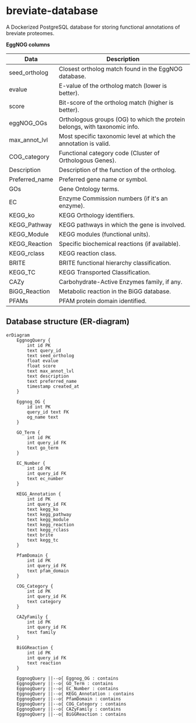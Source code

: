 # breviate-database
A Dockerized PostgreSQL database for storing functional annotations of breviate proteomes.



**EggNOG columns**


Data            | Description
----------------|-------------
seed_ortholog   |  Closest ortholog match found in the EggNOG database.
evalue          |  E-value of the ortholog match (lower is better).
score           |  Bit-score of the ortholog match (higher is better).
eggNOG_OGs      |  Orthologous groups (OG) to which the protein belongs, with taxonomic info.
max_annot_lvl   |  Most specific taxonomic level at which the annotation is valid.
COG_category    |  Functional category code (Cluster of Orthologous Genes).
Description     |  Description of the function of the ortholog.
Preferred_name  |  Preferred gene name or symbol.
GOs             |  Gene Ontology terms.
EC              |  Enzyme Commission numbers (if it's an enzyme).
KEGG_ko         |  KEGG Orthology identifiers.
KEGG_Pathway    |  KEGG pathways in which the gene is involved.
KEGG_Module     |  KEGG modules (functional units).
KEGG_Reaction   |  Specific biochemical reactions (if available).
KEGG_rclass     |  KEGG reaction class.
BRITE           |  BRITE functional hierarchy classification.
KEGG_TC         |  KEGG Transported Classification.
CAZy            |  Carbohydrate-Active Enzymes family, if any.
BiGG_Reaction   |  Metabolic reaction in the BiGG database.
PFAMs           |  PFAM protein domain identified. 


## Database structure (ER-diagram)

```mermaid
erDiagram
    EggnogQuery {
        int id PK
        text query_id
        text seed_ortholog
        float evalue
        float score
        text max_annot_lvl
        text description
        text preferred_name
        timestamp created_at
    }

    Eggnog_OG {
        id int PK
        query_id text FK
        og_name text
    }    

    GO_Term {
        int id PK
        int query_id FK
        text go_term
    }

    EC_Number {
        int id PK
        int query_id FK
        text ec_number
    }

    KEGG_Annotation {
        int id PK
        int query_id FK
        text kegg_ko
        text kegg_pathway
        text kegg_module
        text kegg_reaction
        text kegg_rclass
        text brite
        text kegg_tc
    }

    PfamDomain {
        int id PK
        int query_id FK
        text pfam_domain
    }

    COG_Category {
        int id PK
        int query_id FK
        text category
    }

    CAZyFamily {
        int id PK
        int query_id FK
        text family
    }

    BiGGReaction {
        int id PK
        int query_id FK
        text reaction
    }

    EggnogQuery ||--o{ Eggnog_OG : contains
    EggnogQuery ||--o{ GO_Term : contains
    EggnogQuery ||--o{ EC_Number : contains
    EggnogQuery ||--o{ KEGG_Annotation : contains
    EggnogQuery ||--o{ PfamDomain : contains
    EggnogQuery ||--o{ COG_Category : contains
    EggnogQuery ||--o{ CAZyFamily : contains
    EggnogQuery ||--o{ BiGGReaction : contains
